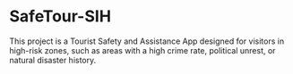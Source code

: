 # SafeTour-SIH
This project is a Tourist Safety and Assistance App designed for visitors in high-risk zones, such as areas with a high crime rate, political unrest, or natural disaster history.

